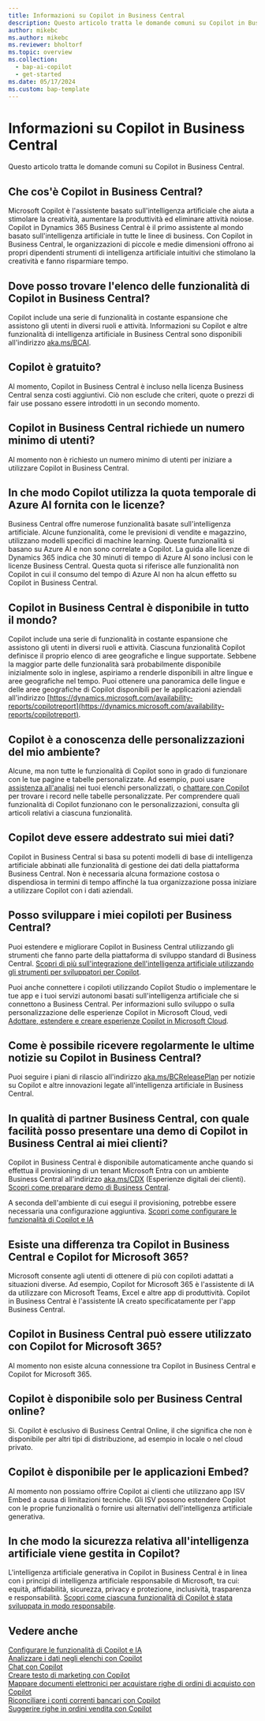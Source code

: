 ```yaml
---
title: Informazioni su Copilot in Business Central
description: Questo articolo tratta le domande comuni su Copilot in Business Central.
author: mikebc
ms.author: mikebc
ms.reviewer: bholtorf
ms.topic: overview
ms.collection:
  - bap-ai-copilot
  - get-started
ms.date: 05/17/2024
ms.custom: bap-template
---
```


# <a name="about-copilot-in-business-central"></a>Informazioni su Copilot in Business Central

Questo articolo tratta le domande comuni su Copilot in Business Central.

## <a name="what-is-copilot-in-business-central"></a>Che cos'è Copilot in Business Central?

Microsoft Copilot è l'assistente basato sull'intelligenza artificiale che aiuta a stimolare la creatività, aumentare la produttività ed eliminare attività noiose. Copilot in Dynamics 365 Business Central è il primo assistente al mondo basato sull'intelligenza artificiale in tutte le linee di business. Con Copilot in Business Central, le organizzazioni di piccole e medie dimensioni offrono ai propri dipendenti strumenti di intelligenza artificiale intuitivi che stimolano la creatività e fanno risparmiare tempo.

## <a name="where-can-i-find-the-list-of-copilot-features-in-business-central"></a>Dove posso trovare l'elenco delle funzionalità di Copilot in Business Central?

Copilot include una serie di funzionalità in costante espansione che assistono gli utenti in diversi ruoli e attività. Informazioni su Copilot e altre funzionalità di intelligenza artificiale in Business Central sono disponibili all'indirizzo [aka.ms/BCAI](https://aka.ms/BCAI). 

## <a name="is-copilot-free"></a>Copilot è gratuito?

Al momento, Copilot in Business Central è incluso nella licenza Business Central senza costi aggiuntivi. Ciò non esclude che criteri, quote o prezzi di fair use possano essere introdotti in un secondo momento.

## <a name="does-copilot-in-business-central-require-a-minimum-number-of-users"></a>Copilot in Business Central richiede un numero minimo di utenti?

Al momento non è richiesto un numero minimo di utenti per iniziare a utilizzare Copilot in Business Central.

## <a name="how-does-copilot-use-the-azure-ai-time-quota-that-is-included-with-licenses"></a>In che modo Copilot utilizza la quota temporale di Azure AI fornita con le licenze?

Business Central offre numerose funzionalità basate sull'intelligenza artificiale. Alcune funzionalità, come le previsioni di vendite e magazzino, utilizzano modelli specifici di machine learning. Queste funzionalità si basano su Azure AI e non sono correlate a Copilot. La guida alle licenze di Dynamics 365 indica che 30 minuti di tempo di Azure AI sono inclusi con le licenze Business Central. Questa quota si riferisce alle funzionalità non Copilot in cui il consumo del tempo di Azure AI non ha alcun effetto su Copilot in Business Central.

## <a name="is-copilot-in-business-central-available-worldwide"></a>Copilot in Business Central è disponibile in tutto il mondo?

Copilot include una serie di funzionalità in costante espansione che assistono gli utenti in diversi ruoli e attività. Ciascuna funzionalità Copilot definisce il proprio elenco di aree geografiche e lingue supportate. Sebbene la maggior parte delle funzionalità sarà probabilmente disponibile inizialmente solo in inglese, aspiriamo a renderle disponibili in altre lingue e aree geografiche nel tempo. Puoi ottenere una panoramica delle lingue e delle aree geografiche di Copilot disponibili per le applicazioni aziendali all'indirizzo [https://dynamics.microsoft.com/availability-reports/copilotreport](https://dynamics.microsoft.com/availability-reports/copilotreport).

## <a name="is-copilot-aware-of-my-environment-customizations"></a>Copilot è a conoscenza delle personalizzazioni del mio ambiente?

Alcune, ma non tutte le funzionalità di Copilot sono in grado di funzionare con le tue pagine e tabelle personalizzate. Ad esempio, puoi usare [assistenza all'analisi](analysis-assist.md) nei tuoi elenchi personalizzati, o [chattare con Copilot](chat-with-copilot.md)  per trovare i record nelle tabelle personalizzate. Per comprendere quali funzionalità di Copilot funzionano con le personalizzazioni, consulta gli articoli relativi a ciascuna funzionalità.

## <a name="does-copilot-have-to-be-trained-on-my-data"></a>Copilot deve essere addestrato sui miei dati?

Copilot in Business Central si basa su potenti modelli di base di intelligenza artificiale abbinati alle funzionalità di gestione dei dati della piattaforma Business Central. Non è necessaria alcuna formazione costosa o dispendiosa in termini di tempo affinché la tua organizzazione possa iniziare a utilizzare Copilot con i dati aziendali.

## <a name="can-i-develop-my-own-copilots-for-business-central"></a>Posso sviluppare i miei copiloti per Business Central?

Puoi estendere e migliorare Copilot in Business Central utilizzando gli strumenti che fanno parte della piattaforma di sviluppo standard di Business Central. [Scopri di più sull'integrazione dell'intelligenza artificiale utilizzando gli strumenti per sviluppatori per Copilot](/dynamics365/business-central/dev-itpro/developer/ai-integration-landing-page).

Puoi anche connettere i copiloti utilizzando Copilot Studio o implementare le tue app e i tuoi servizi autonomi basati sull'intelligenza artificiale che si connettono a Business Central. Per informazioni sullo sviluppo o sulla personalizzazione delle esperienze Copilot in Microsoft Cloud, vedi [Adottare, estendere e creare esperienze Copilot in Microsoft Cloud](/microsoft-cloud/dev/copilot/overview).

## <a name="how-do-i-stay-up-with-the-latest-news-about-copilot-in-business-central"></a>Come è possibile ricevere regolarmente le ultime notizie su Copilot in Business Central?

Puoi seguire i piani di rilascio all'indirizzo [aka.ms/BCReleasePlan](https://aka.ms/BCReleasePlan) per notizie su Copilot e altre innovazioni legate all'intelligenza artificiale in Business Central.

## <a name="as-a-business-central-partner-how-easily-can-i-demonstrate-copilot-in-business-central-to-my-customers"></a>In qualità di partner Business Central, con quale facilità posso presentare una demo di Copilot in Business Central ai miei clienti?

Copilot in Business Central è disponibile automaticamente anche quando si effettua il provisioning di un tenant Microsoft Entra con un ambiente Business Central all'indirizzo [aka.ms/CDX](https://aka.ms/CDX) (Esperienze digitali dei clienti). [Scopri come preparare demo di Business Central](/dynamics365/business-central/dev-itpro/administration/demo-environment).  

A seconda dell'ambiente di cui esegui il provisioning, potrebbe essere necessaria una configurazione aggiuntiva. [Scopri come configurare le funzionalità di Copilot e IA](/dynamics365/business-central/enable-ai)

## <a name="is-there-a-difference-between-copilot-in-business-central-and-copilot-for-microsoft-365"></a>Esiste una differenza tra Copilot in Business Central e Copilot for Microsoft 365?

Microsoft consente agli utenti di ottenere di più con copiloti adattati a situazioni diverse. Ad esempio, Copilot for Microsoft 365 è l'assistente di IA da utilizzare con Microsoft Teams, Excel e altre app di produttività. Copilot in Business Central è l'assistente IA creato specificatamente per l'app Business Central.

## <a name="does-copilot-in-business-central-work-with-copilot-for-microsoft-365"></a>Copilot in Business Central può essere utilizzato con Copilot for Microsoft 365?

Al momento non esiste alcuna connessione tra Copilot in Business Central e Copilot for Microsoft 365.

## <a name="is-copilot-available-for-business-central-online-only"></a>Copilot è disponibile solo per Business Central online?

Sì. Copilot è esclusivo di Business Central Online, il che significa che non è disponibile per altri tipi di distribuzione, ad esempio in locale o nel cloud privato.

## <a name="is-copilot-available-to-embed-applications"></a>Copilot è disponibile per le applicazioni Embed?

Al momento non possiamo offrire Copilot ai clienti che utilizzano app ISV Embed a causa di limitazioni tecniche. Gli ISV possono estendere Copilot con le proprie funzionalità o fornire usi alternativi dell'intelligenza artificiale generativa.

## <a name="how-does-copilot-approach-ai-safety"></a>In che modo la sicurezza relativa all'intelligenza artificiale viene gestita in Copilot?

L'intelligenza artificiale generativa in Copilot in Business Central è in linea con i principi di intelligenza artificiale responsabile di Microsoft, tra cui: equità, affidabilità, sicurezza, privacy e protezione, inclusività, trasparenza e responsabilità. [Scopri come ciascuna funzionalità di Copilot è stata sviluppata in modo responsabile](responsible-ai-overview.md).

## <a name="see-also"></a>Vedere anche

[Configurare le funzionalità di Copilot e IA](enable-ai.md)  
[Analizzare i dati negli elenchi con Copilot](analysis-assist.md)  
[Chat con Copilot](chat-with-copilot.md)  
[Creare testo di marketing con Copilot](item-marketing-text.md)  
[Mappare documenti elettronici per acquistare righe di ordini di acquisto con Copilot](map-edocuments-with-copilot.md)  
[Riconciliare i conti correnti bancari con Copilot](bank-reconciliation-with-copilot.md)  
[Suggerire righe in ordini vendita con Copilot](sales-suggest-sales-lines-with-copilot.md)  
